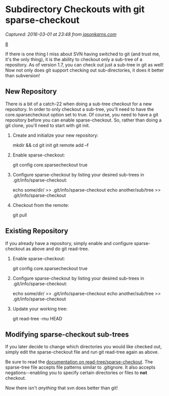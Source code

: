 # Subdirectory Checkouts with git sparse-checkout

_Captured: 2016-03-01 at 23:48 from [jasonkarns.com](http://jasonkarns.com/blog/subdirectory-checkouts-with-git-sparse-checkout/)_

[8](http://jasonkarns.com/blog/subdirectory-checkouts-with-git-sparse-checkout/#comments)

If there is one thing I miss about SVN having switched to git (and trust me, it's the only thing), it is the ability to checkout only a sub-tree of a repository. As of version 1.7, you can check out just a sub-tree in git as well! Now not only does git support checking out sub-directories, it does it better than subversion!

## New Repository

There is a bit of a catch-22 when doing a sub-tree checkout for a new repository. In order to only checkout a sub-tree, you'll need to have the core.sparsecheckout option set to true. Of course, you need to have a git repository before you can enable sparse-checkout. So, rather than doing a git clone, you'll need to start with git init.

  1. Create and initialize your new repository:
    
        mkdir <repo> && cd <repo>
    git init
    git remote add –f <name> <url>

  2. Enable sparse-checkout:
    
        git config core.sparsecheckout true

  3. Configure sparse-checkout by listing your desired sub-trees in .git/info/sparse-checkout: 
    
        echo some/dir/ >> .git/info/sparse-checkout
    echo another/sub/tree >> .git/info/sparse-checkout

  4. Checkout from the remote:
    
        git pull <remote> <branch>

## Existing Repository

If you already have a repository, simply enable and configure sparse-checkout as above and do git read-tree.

  1. Enable sparse-checkout:
    
        git config core.sparsecheckout true

  2. Configure sparse-checkout by listing your desired sub-trees in .git/info/sparse-checkout: 
    
        echo some/dir/ >> .git/info/sparse-checkout
    echo another/sub/tree >> .git/info/sparse-checkout

  3. Update your working tree:
    
        git read-tree -mu HEAD

## Modifying sparse-checkout sub-trees

If you later decide to change which directories you would like checked out, simply edit the sparse-checkout file and run git read-tree again as above.

Be sure to read the [documentation on read-tree/sparse-checkout](http://schacon.github.com/git/git-read-tree.html#_sparse_checkout). The sparse-tree file accepts file patterns similar to .gitignore. It also accepts negations--enabling you to specify certain directories or files to **not** checkout.

Now there isn't _anything_ that svn does better than git!
